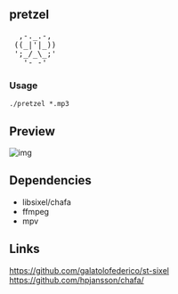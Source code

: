 ## pretzel
<pre>
  ,-._.-, 
 ((_|'|_))
 ';_/_\_;'
   '- -'  
</pre>

### Usage
`./pretzel *.mp3`

## Preview 
![img](https://user-images.githubusercontent.com/58134273/155887369-29bb15df-e4d2-420c-bce2-d2fc6deacbea.gif)

## Dependencies
- libsixel/chafa </br>
- ffmpeg </br>
- mpv </br>

## Links
https://github.com/galatolofederico/st-sixel </br>
https://github.com/hpjansson/chafa/ </br>
